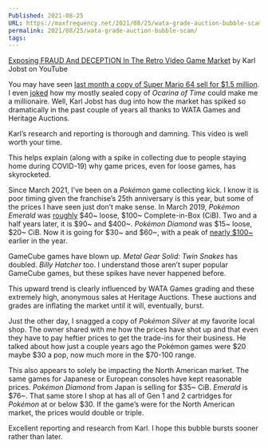 ```yaml
---
Published: 2021-08-25
URL: https://maxfrequency.net/2021/08/25/wata-grade-auction-bubble-scam/
permalink: 2021/08/25/wata-grade-auction-bubble-scam/
tags: 
---
```

[Exposing FRAUD And DECEPTION In The Retro Video Game Market](https://www.youtube.com/watch?v=rvLFEh7V18A&t=168s) by Karl Jobst on YouTube

You may have seen [last month a copy of Super Mario 64 sell for $1.5 million](https://www.bbc.com/news/technology-57804089). I even [joked](https://twitter.com/MaxRoberts143/status/1414286406118219776) how my mostly sealed copy of *Ocarina of Time* could make me a millionaire. Well, Karl Jobst has dug into how the market has spiked so dramatically in the past couple of years all thanks to WATA Games and Heritage Auctions.

Karl’s research and reporting is thorough and damning. This video is well worth your time.

This helps explain (along with a spike in collecting due to people staying home during COVID-19) why game prices, even for loose games, has skyrocketed.

Since March 2021, I’ve been on a *Pokémon* game collecting kick. I know it is poor timing given the franchise’s 25th anniversary is this year, but some of the prices I have seen just don’t make sense. In March 2019, *Pokémon Emerald* was [roughly](https://www.pricecharting.com/game/gameboy-advance/pokemon-emerald) $40~ loose, $100~ Complete-in-Box (CiB). Two and a half years later, it is $90~ and $400~. *Pokémon Diamond* was $15~ loose, $20~ CiB. Now it is going for $30~ and $60~, with a peak of [nearly $100~](https://www.pricecharting.com/game/nintendo-ds/pokemon-diamond) earlier in the year.

GameCube games have blown up. *Metal Gear Solid: Twin Snakes* has doubled. *Billy Hatcher* too. I understand those aren’t super popular GameCube games, but these spikes have never happened before.

This upward trend is clearly influenced by WATA Games grading and these extremely high, anonymous sales at Heritage Auctions. These auctions and grades are inflating the market until it will, eventually, burst.

Just the other day, I snagged a copy of *Pokémon Silver* at my favorite local shop. The owner shared with me how the prices have shot up and that even they have to pay heftier prices to get the trade-ins for their business. He talked about how just a couple years ago the Pokémon games were $20 maybe $30 a pop, now much more in the $70-100 range.

This also appears to solely be impacting the North American market. The same games for Japanese or European consoles have kept reasonable prices. *Pokémon Diamond* from Japan is selling for $35~ CiB. *Emerald* is $76~. That same store I shop at has all of Gen 1 and 2 cartridges for *Pokémon* at or below $30. If the game’s were for the North American market, the prices would double or triple.

Excellent reporting and research from Karl. I hope this bubble bursts sooner rather than later.
